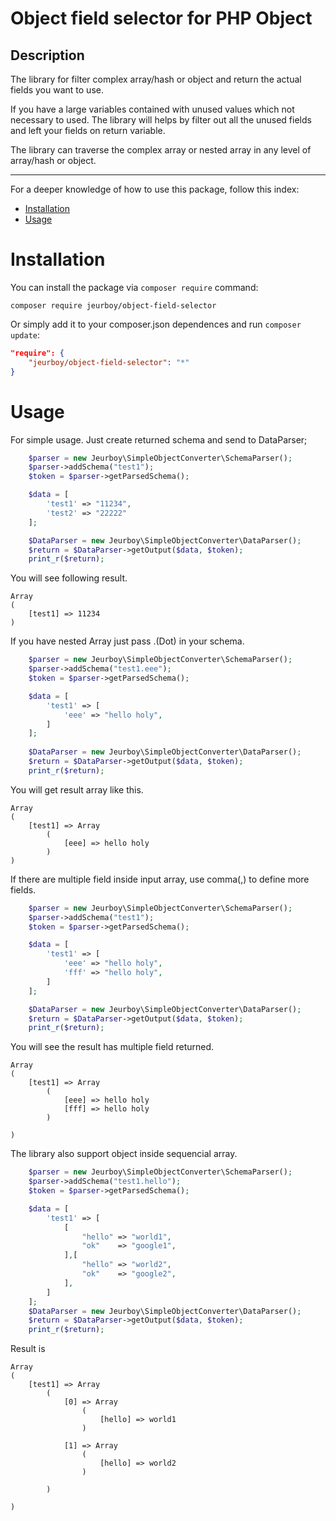 Object field selector for PHP Object
=============================

## Description
The library for filter complex array/hash or object and return the actual fields you want to use. 

If you have a large variables contained with unused values which not necessary to used. The library will helps by filter out all the unused fields and left your fields on return variable.

The library can traverse the complex array or nested array in any level of array/hash or object.

---

For a deeper knowledge of how to use this package, follow this index:

- [Installation](#installation)
- [Usage](#usage)


# Installation

You can install the package via `composer require` command:

```shell
composer require jeurboy/object-field-selector
```

Or simply add it to your composer.json dependences and run `composer update`:

```json
"require": {
    "jeurboy/object-field-selector": "*"
}
```
# Usage
For simple usage. Just create returned schema and send to DataParser;
```php
    $parser = new Jeurboy\SimpleObjectConverter\SchemaParser();
    $parser->addSchema("test1");
    $token = $parser->getParsedSchema();

    $data = [
        'test1' => "11234",
        'test2' => "22222"
    ];

    $DataParser = new Jeurboy\SimpleObjectConverter\DataParser();
    $return = $DataParser->getOutput($data, $token);
    print_r($return);
```

You will see following result.

```
Array
(
    [test1] => 11234
)
```

If you have nested Array just pass .(Dot) in your schema.
```php
    $parser = new Jeurboy\SimpleObjectConverter\SchemaParser();
    $parser->addSchema("test1.eee");
    $token = $parser->getParsedSchema();

    $data = [
        'test1' => [
            'eee' => "hello holy",
        ]
    ];
    
    $DataParser = new Jeurboy\SimpleObjectConverter\DataParser();
    $return = $DataParser->getOutput($data, $token);
    print_r($return);
```

You will get result array like this.
```
Array
(
    [test1] => Array
        (
            [eee] => hello holy
        )
)
```

If there are multiple field inside input array, use comma(,) to define more fields.

```php
    $parser = new Jeurboy\SimpleObjectConverter\SchemaParser();
    $parser->addSchema("test1");
    $token = $parser->getParsedSchema();

    $data = [
        'test1' => [
            'eee' => "hello holy",
            'fff' => "hello holy",
        ]
    ];

    $DataParser = new Jeurboy\SimpleObjectConverter\DataParser();
    $return = $DataParser->getOutput($data, $token);
    print_r($return);
```

You will see the result has multiple field returned.
```
Array
(
    [test1] => Array
        (
            [eee] => hello holy
            [fff] => hello holy
        )

)
```

The library also support object inside sequencial array.
```php
    $parser = new Jeurboy\SimpleObjectConverter\SchemaParser();
    $parser->addSchema("test1.hello");
    $token = $parser->getParsedSchema();

    $data = [
        'test1' => [
            [
                "hello" => "world1",
                "ok"    => "google1",
            ],[
                "hello" => "world2",
                "ok"    => "google2",
            ],
        ]
    ];
    $DataParser = new Jeurboy\SimpleObjectConverter\DataParser();
    $return = $DataParser->getOutput($data, $token);
    print_r($return);
```

Result is

```
Array
(
    [test1] => Array
        (
            [0] => Array
                (
                    [hello] => world1
                )

            [1] => Array
                (
                    [hello] => world2
                )

        )

)
```
